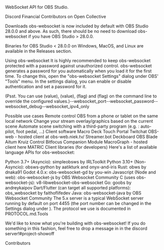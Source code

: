 WebSocket API for OBS Studio.

Discord Financial Contributors on Open Collective

Downloads
obs-websocket is now included by default with OBS Studio 28.0.0 and above. As such, there should be no need to download obs-websocket if you have OBS Studio > 28.0.0.

Binaries for OBS Studio < 28.0.0 on Windows, MacOS, and Linux are available in the Releases section.

Using obs-websocket
It is highly recommended to keep obs-websocket protected with a password against unauthorized control. obs-websocket generates a password for you automatically when you load it for the first time. To change this, open the "obs-websocket Settings" dialog under OBS' "Tools" menu. In the settings dialog, you can enable or disable authentication and set a password for it.

(Psst. You can use (value), (value), (flag) and (flag) on the command line to override the configured values.)--websocket_port--websocket_password--websocket_debug--websocket_ipv4_only

Possible use cases
Remote control OBS from a phone or tablet on the same local network
Change your stream overlay/graphics based on the current scene
Automate scene switching with a third-party program (e.g. : auto-pilot, foot pedal, ...)
Client software
Macro Deck
Touch Portal
Twitchat
OBS-web - hosted client at obs-web.niek.tv/
Streamer.bot
Deckboard
OBS Blade
Aitum
Kruiz Control
Bitfocus Companion Module
MacroGraph - hosted client here
MATRIC
Client libraries (for developers)
Here's a list of available language APIs for obs-websocket:

Python 3.7+ (Asyncio): simpleobsws by IRLToolkit
Python 3.10+ (Non-Asyncio): obsws-python by aatikturk and onyx-and-iris
Rust: obws by dnaka91
Godot 4.0.x: obs-websocket-gd by you-win
Javascript (Node and web): obs-websocket-js by OBS Websocket Community
C (uses obs-websocket-js): v8-libwebsocket-obs-websocket
Go: goobs by andreykaipov
Dart/Flutter (can target all supported platforms): obs_websocket by faithoflifedev
Java: obs-websocket-java by OBS Websocket Community
The 5.x server is a typical WebSocket server running by default on port 4455 (the port number can be changed in the Settings dialog under ). The protocol we use is documented in PROTOCOL.md.Tools

We'd like to know what you're building with obs-websocket! If you do something in this fashion, feel free to drop a message in in the discord server!#project-showoff

Contributors
